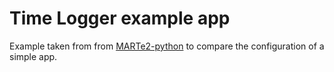 # Time Logger example app

Example taken from from [MARTe2-python](https://github.com/ukaea/MARTe2-python)  to compare
the configuration of a simple app.
